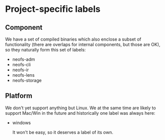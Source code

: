 # Project-specific labels

## Component

We have a set of compiled binaries which also enclose a subset of functionality
(there are overlaps for internal components, but those are OK), so they
naturally form this set of labels:

- neofs-adm
- neofs-cli
- neofs-ir
- neofs-lens
- neofs-storage

## Platform

We don't yet support anything but Linux. We at the same time are likely to
support Mac/Win in the future and historically one label was always here:

- windows
  
  It won't be easy, so it deserves a label of its own.

